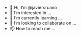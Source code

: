 - 👋 Hi, I’m @javiersruano
- 👀 I’m interested in ...
- 🌱 I’m currently learning ...
- 💞️ I’m looking to collaborate on ...
- 📫 How to reach me ...

<!---
javiersruano/javiersruano is a ✨ special ✨ repository because its `README.md` (this file) appears on your GitHub profile.
You can click the Preview link to take a look at your changes.
--->
